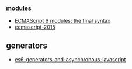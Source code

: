 ### modules
- [ECMAScript 6 modules: the final syntax](http://www.2ality.com/2014/09/es6-modules-final.html)
- [ecmascript-2015](http://slides.com/drksephy/ecmascript-2015)

## generators
- [es6-generators-and-asynchronous-javascript](http://alexperry.io/javascript/2015/09/17/es6-generators-and-asynchronous-javascript.html)